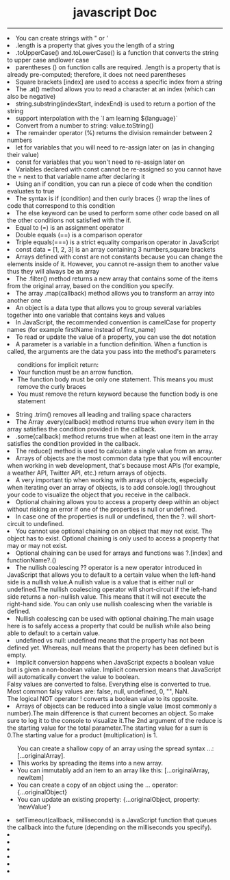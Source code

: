 <center><h1>javascript Doc</h1></center>
<hr>
<li>You can create strings with " or '
</li>
<li>.length is a property that gives you the length of a string</li>
<li>
.toUpperCase() and.toLowerCase() is a function that converts the string to upper case andlower case
</li>
<li>parentheses () on function calls are required. .length is a property that is already pre-computed; therefore, it does not need parentheses</li>
<li>Square brackets [index] are used to access a specific index from a string</li>
<li>The .at() method allows you to read a character at an index (which can also be negative)</li>
<li>string.substring(indexStart, indexEnd) is used to return a portion of the string</li>
<li>support interpolation with the  `I am learning ${language}`</li>
<li>Convert from a number to string: value.toString()</li>
<li>
The remainder operator (%) returns the division remainder between 2 numbers</li>
<li> let for variables that you will need to re-assign later on (as in changing their value)</li>
<li>const for variables that you won't need to re-assign later on</li>
<li>Variables declared with const cannot be re-assigned so you cannot have the = next to that variable name after declaring it</li>
<li>Using an if condition, you can run a piece of code when the condition evaluates to true</li>
<li>The syntax is if (condition) and then curly braces {} wrap the lines of code that correspond to this condition</li>
<li>The else keyword can be used to perform some other code based on all the other conditions not satisfied with the if.</li>
<li>Equal to (=) is an assignment operator</li>
<li>Double equals (==) is a comparison operator</li>
<li>Triple equals(===) is a strict equality comparison operator in JavaScript</li>
<li>const data = [1, 2, 3] is an array containing 3 numbers,square brackets</li>
<li>Arrays defined with const are not constants because you can change the elements inside of it. However, you cannot re-assign them to another value thus they will always be an array</li>
<li>The .filter() method returns a new array that contains some of the items from the original array, based on the condition you specify.</li>
<li>The array .map(callback) method allows you to transform an array into another one</li>
<li>An object is a data type that allows you to group several variables together into one variable that contains keys and values</li>
<li>In JavaScript, the recommended convention is camelCase for property names (for example firstName instead of first_name)</li>
<li>To read or update the value of a property, you can use the dot notation</li>
<li>A parameter is a variable in a function definition. When a function is called, the arguments are the data you pass into the method's parameters</li>
<ul>conditions for implicit return:
<li>Your function must be an arrow function.</li>
<li>The function body must be only one statement. This means you must remove the curly braces</li>
<li>You must remove the return keyword because the function body is one statement</li>
</ul>
<li>String .trim() removes all leading and trailing space characters</li>
<li>The Array .every(callback) method returns true when every item in the array satisfies the condition provided in the callback.</li>
<li>.some(callback) method returns true when at least one item in the array satisfies the condition provided in the callback.</li>
<li>The reduce() method is used to calculate a single value from an array.</li>
<li>Arrays of objects are the most common data type that you will encounter when working in web development, that's because most APIs (for example, a weather API, Twitter API, etc.) return arrays of objects.</li>
<li>A very important tip when working with arrays of objects, especially when iterating over an array of objects, is to add console.log() throughout your code to visualize the object that you receive in the callback.</li>
<li>Optional chaining allows you to access a property deep within an object without risking an error if one of the properties is null or undefined.</li>
<li>In case one of the properties is null or undefined, then the ?. will short-circuit to undefined.</li>
<li>You cannot use optional chaining on an object that may not exist. The object has to exist. Optional chaining is only used to access a property that may or may not exist.</li>
<li>Optional chaining can be used for arrays and  functions was ?.[index] and functionName?.()</li>
<li>The nullish coalescing ?? operator is a new operator introduced in JavaScript that allows you to default to a certain value when the left-hand side is a nullish value.A nullish value is a value that is either null or undefined.The nullish coalescing operator will short-circuit if the left-hand side returns a non-nullish value. This means that it will not execute the right-hand side.
You can only use nullish coalescing when the variable is defined.</li>
<li>Nullish coalescing can be used with optional chaining.The main usage here is to safely access a property that could be nullish while also being able to default to a certain value.</li>
<li>undefined vs null: undefined means that the property has not been defined yet. Whereas, null means that the property has been defined but is empty.</li>
<li>Implicit conversion happens when JavaScript expects a boolean value but is given a non-boolean value.
Implicit conversion means that JavaScript will automatically convert the value to boolean.<br>
Falsy values are converted to false. Everything else is converted to true.<br>
Most common falsy values are: false, null, undefined, 0, "", NaN.<br>
The logical NOT operator ! converts a boolean value to its opposite.</li>
<li>Arrays of objects can be reduced into a single value (most commonly a number).The main difference is that current becomes an object. So make sure to log it to the console to visualize it.The 2nd argument of the reduce is the starting value for the total parameter.The starting value for a sum is 0.The starting value for a product (multiplication) is 1.</li>
<ul>You can create a shallow copy of an array using the spread syntax ...: [...originalArray].
<li>This works by spreading the items into a new array.
<li>You can immutably add an item to an array like this: [...originalArray, newItem]
<li>You can create a copy of an object using the ... operator: {...originalObject}
<li>You can update an existing property: {...originalObject, property: 'newValue'}</ul>
<li>setTimeout(callback, milliseconds) is a JavaScript function that queues the callback into the future (depending on the milliseconds you specify).</li>
<li></li>
<li></li>
<li></li>
<li></li>
<li></li>
<li></li>
